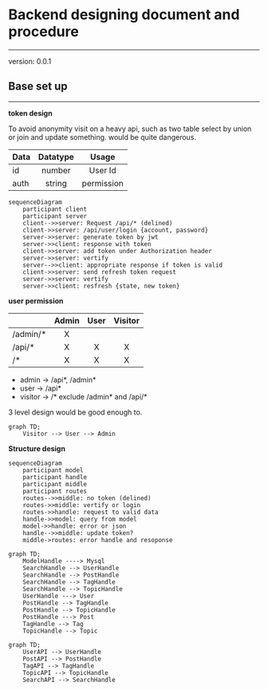 # Backend designing document and procedure

--------------------------------------

version: 0.0.1

## Base set up

--------------------------------------

**token design**
 
To avoid anonymity visit on a heavy api, such as two table select by union or join and update something. would be quite dangerous.


| Data     | Datatype |     Usage     |
|----------|:--------:|:-------------:|
| id       |  number  |    User Id    |
| auth     |  string  |  permission   |

```mermaid
sequenceDiagram
    participant client
    participant server
    client-->>server: Request /api/* (delined)
    client->>server: /api/user/login {account, password}
    server->>server: generate token by jwt
    server->>client: response with token
    client->>server: add token under Authorization header
    server->>server: vertify
    server-->>client: appropriate response if token is valid
    client->>server: send refresh token request
    server->>server: vertify
    server->>client: resfresh {state, new token}
```

**user permission**

|          | Admin | User | Visitor |
|:---------|:-----:|:----:|:-------:|
| /admin/* |   X   |      |         |
| /api/*   |   X   |  X   |    X    |
| /*       |   X   |  X   |    X    |    

- admin -> /api*, /admin*
- user -> /api*
- visitor -> /* exclude /admin* and /api/*

3 level design would be good enough to.

```mermaid
graph TD;
    Visitor --> User --> Admin
```

**Structure design**

```mermaid
sequenceDiagram
    participant model
    participant handle
    participant middle
    participant routes
    routes-->>middle: no token (delined)
    routes->>middle: vertify or login
    routes->>handle: request to valid data 
    handle->>model: query from model
    model->>handle: error or json
    handle-->>middle: update token?
    middle->routes: error handle and resoponse
```

```mermaid
graph TD;
    ModelHandle ----> Mysql
    SearchHandle --> UserHandle
    SearchHandle --> PostHandle
    SearchHandle --> TagHandle
    SearchHandle --> TopicHandle
    UserHandle ---> User
    PostHandle --> TagHandle
    PostHandle --> TopicHandle
    PostHandle ---> Post
    TagHandle --> Tag
    TopicHandle --> Topic
```

```mermaid
graph TD;
    UserAPI --> UserHandle
    PostAPI --> PostHandle
    TagAPI --> TagHandle
    TopicAPI --> TopicHandle
    SearchAPI --> SearchHandle
```
